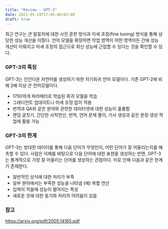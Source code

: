 ```yaml
---
title: "Review - GPT-3"
date: 2021-05-19T17:05:46+03:00
draft: true
---
```


최근 연구는 큰 말뭉치에 대한 사전 훈련 방식과 미세 조정(fine tuning) 방식을 통해 상당한 성능 개선을 이뤘다. 언어 모델을 확장하면 작업 영역이 어떤 영역이든 간에 성능 개선이 이뤄지고 미세 조정의 접근으로 최신 성능에 근접할 수 있다는 것을 확인할 수 있다.



### GPT-3의 특징

GPT-3는 인간다운 자연어를 생성하기 위한 자기회귀 언어 모델이다. 기존 GPT-2에 비해 2배 이상 큰 언어모델이다.

- 1750억개 파라메터로 학습된 회귀 모델을 학습
- 그레디언트 업데이트나 미세 조정 없이 적용
- 번역과 QA와 같은 분야와 관련한 데이터셋에 대한 성능이 훌륭함
- 랜덤 글짓기, 간단한 사칙연산, 번역, 언어 문제 풀이, 기사 생성과 같은 문장 생성 작업에 활용 가능



### GPT-3의 한계 

GPT-3는 방대한 데이터를 통해 다음 단어가 무엇인지, 어떤 단어가 잘 어울리는지를 예측할 수 있다. 사람은 이해를 바탕으로 다음 단어에 대한 표현을 생성하는 반면, GPT-3는 통계적으로 가장 잘 어울리는 단어를 생성하는 관점이다. 이로 인해 다음과 같은 한계가 존재한다.

- 일반적인 상식에 대한 처리가 부족
- 일부 분야에서는 부족한 성능을 나타냄 (예) 복합 연산
- 입력이 적을때 성능이 떨어지는 특성
- 새로운 것에 대한 동기화 처리의 어려움이 있음



### 참고

https://arxiv.org/pdf/2005.14165.pdf



